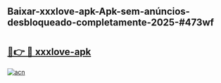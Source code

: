 ## Baixar-xxxlove-apk-Apk-sem-anúncios-desbloqueado-completamente-2025-#473wf

# <h2><a href="https://ainizakaria.my?title=xxxlove-apk&ref=22M">🔗👉 🔴 xxxlove-apk</a></h2>

[![acn](https://github.com/user-attachments/assets/0f9c940e-d8b0-45ae-aac7-cd30a18b3e1c)](https://ainizakaria.my?title=xxxlove-apk&ref=22M)

